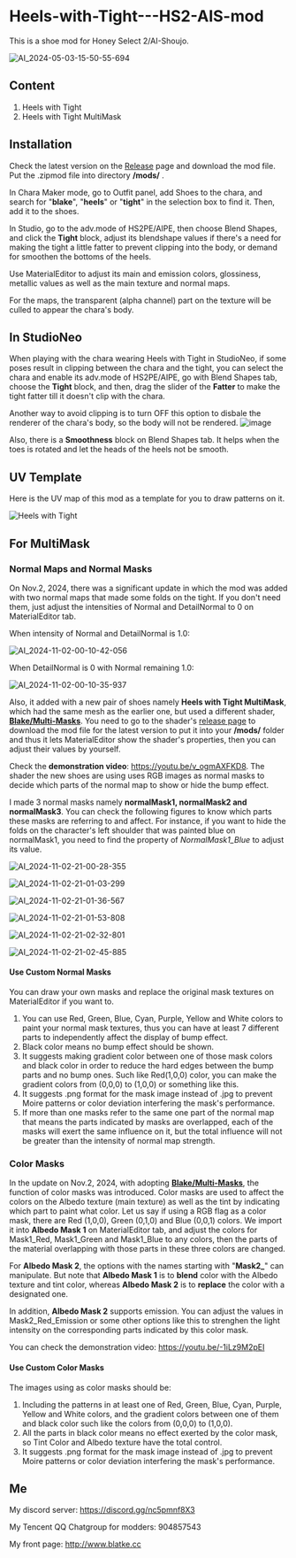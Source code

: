 # Heels-with-Tight---HS2-AIS-mod
This is a shoe mod for Honey Select 2/AI-Shoujo.

![AI_2024-05-03-15-50-55-694](https://github.com/Blatke/Heels-with-Tight---HS2-AIS-mod/assets/125734582/181db1ce-c188-4af0-b289-a16e5998a77f)

## Content
1. Heels with Tight
2. Heels with Tight MultiMask

## Installation
Check the latest version on the [Release](https://github.com/Blatke/Heels-with-Tight---HS2-AIS-mod/releases) page and download the mod file. Put the .zipmod file into directory **/mods/** .

In Chara Maker mode, go to Outfit panel, add Shoes to the chara, and search for "**blake**", "**heels**" or "**tight**" in the selection box to find it. 
Then, add it to the shoes.

In Studio, go to the adv.mode of HS2PE/AIPE, then choose Blend Shapes, and click the **Tight** block, adjust its blendshape values if there's a need for making the tight a little fatter to prevent clipping into the body, or demand for smoothen the bottoms of the heels.

Use MaterialEditor to adjust its main and emission colors, glossiness, metallic values as well as the main texture and normal maps.

For the maps, the transparent (alpha channel) part on the texture will be culled to appear the chara's body.

## In StudioNeo
When playing with the chara wearing Heels with Tight in StudioNeo, if some poses result in clipping between the chara and the tight, you can select the chara and enable its adv.mode of HS2PE/AIPE, go with Blend Shapes tab, choose the **Tight** block, and then, drag the slider of the **Fatter** to make the tight fatter till it doesn't clip with the chara.

Another way to avoid clipping is to turn OFF this option to disbale the renderer of the chara's body, so the body will not be rendered.
![image](https://github.com/Blatke/Heels-with-Tight---HS2-AIS-mod/assets/125734582/b26468de-6dbd-4549-89cf-3f0cb8439ebb)

Also, there is a **Smoothness** block on Blend Shapes tab. It helps when the toes is rotated and let the heads of the heels not be smooth.

## UV Template
Here is the UV map of this mod as a template for you to draw patterns on it.

![Heels with Tight](https://github.com/user-attachments/assets/43fcb2c4-b145-4e0c-bea0-4bd13e7a88ee)

## For MultiMask
### Normal Maps and Normal Masks
On Nov.2, 2024, there was a significant update in which the mod was added with two normal maps that made some folds on the tight. If you don't need them, just adjust the intensities of Normal and DetailNormal to 0 on MaterialEditor tab.

When intensity of Normal and DetailNormal is 1.0:

![AI_2024-11-02-00-10-42-056](https://github.com/user-attachments/assets/b8c26115-565b-4a93-b90b-5fb1ec920f8b)

When DetailNormal is 0 with Normal remaining 1.0:

![AI_2024-11-02-00-10-35-937](https://github.com/user-attachments/assets/4c681881-927a-4904-b581-d80f10fadb52)


Also, it added with a new pair of shoes namely **Heels with Tight MultiMask**, which had the same mesh as the earlier one, but used a different shader, **[Blake/Multi-Masks](https://github.com/Blatke/Multi-Mask-Shader-for-ME)**. You need to go to the shader's [release page](https://github.com/Blatke/Multi-Mask-Shader-for-ME/releases) to download the mod file for the latest version to put it into your **/mods/** folder and thus it lets MaterialEditor show the shader's properties, then you can adjust their values by yourself.

Check the **demonstration video**: https://youtu.be/v_ogmAXFKD8. The shader the new shoes are using uses RGB images as normal masks to decide which parts of the normal map to show or hide the bump effect.

I made 3 normal masks namely **normalMask1, normalMask2 and normalMask3**. You can check the following figures to know which parts these masks are referring to and affect. For instance, if you want to hide the folds on the character's left shoulder that was painted blue on normalMask1, you need to find the property of _NormalMask1_Blue_ to adjust its value. 

![AI_2024-11-02-21-00-28-355](https://github.com/user-attachments/assets/7c681293-a5ea-45df-a58a-38fe52251a41)

![AI_2024-11-02-21-01-03-299](https://github.com/user-attachments/assets/d0492814-d07c-4efc-868d-2fff50f687fe)

![AI_2024-11-02-21-01-36-567](https://github.com/user-attachments/assets/763cc4bc-d760-4a01-83a9-4ba7a85c765a)

![AI_2024-11-02-21-01-53-808](https://github.com/user-attachments/assets/7833cacc-7de0-4a4b-bb13-3aa9d3cacfbc)

![AI_2024-11-02-21-02-32-801](https://github.com/user-attachments/assets/a6dae683-2d76-4809-ae4f-f585d3a77674)

![AI_2024-11-02-21-02-45-885](https://github.com/user-attachments/assets/a9c20260-2bac-49a3-99c0-e27ff0cf7610)

#### Use Custom Normal Masks
You can draw your own masks and replace the original mask textures on MaterialEditor if you want to. 
1. You can use Red, Green, Blue, Cyan, Purple, Yellow and White colors to paint your normal mask textures, thus you can have at least 7 different parts to independently affect the display of bump effect.
2. Black color means no bump effect should be shown.
3. It suggests making gradient color between one of those mask colors and black color in order to reduce the hard edges between the bump parts and no bump ones. Such like Red(1,0,0) color, you can make the gradient colors from (0,0,0) to (1,0,0) or something like this.
4. It suggests .png format for the mask image instead of .jpg to prevent Moire patterns or color deviation interfering the mask's performance.
5. If more than one masks refer to the same one part of the normal map that means the parts indicated by masks are overlapped, each of the masks will exert the same influence on it, but the total influence will not be greater than the intensity of normal map strength.

### Color Masks
In the update on Nov.2, 2024, with adopting **[Blake/Multi-Masks](https://github.com/Blatke/Multi-Mask-Shader-for-ME)**, the function of color masks was introduced. Color masks are used to affect the colors on the Albedo texture (main texture) as well as the tint by indicating which part to paint what color. Let us say if using a RGB flag as a color mask, there are Red (1,0,0), Green (0,1,0) and Blue (0,0,1) colors. We import it into **Albedo Mask 1** on MaterialEditor tab, and adjust the colors for Mask1_Red, Mask1_Green and Mask1_Blue to any colors, then the parts of the material overlapping with those parts in these three colors are changed.

For **Albedo Mask 2**, the options with the names starting with "**Mask2_**" can manipulate. But note that **Albedo Mask 1** is to **blend** color with the Albedo texture and tint color, whereas **Albedo Mask 2** is to **replace** the color with a designated one.

In addition, **Albedo Mask 2** supports emission. You can adjust the values in Mask2_Red_Emission or some other options like this to strenghen the light intensity on the corresponding parts indicated by this color mask.

You can check the demonstration video: https://youtu.be/-1iLz9M2pEI

#### Use Custom Color Masks
The images using as color masks should be:
1. Including the patterns in at least one of Red, Green, Blue, Cyan, Purple, Yellow and White colors, and the gradient colors between one of them and black color such like the colors from (0,0,0) to (1,0,0).
2. All the parts in black color means no effect exerted by the color mask, so Tint Color and Albedo texture have the total control.
3. It suggests .png format for the mask image instead of .jpg to prevent Moire patterns or color deviation interfering the mask's performance.

## Me
My discord server: https://discord.gg/nc5pmnf8X3

My Tencent QQ Chatgroup for modders: 904857543

My front page: http://www.blatke.cc
